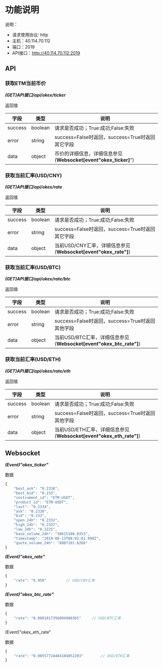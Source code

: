# 功能说明

说明：

* 请求使用协议: http
* 主机：40.114.70.112
* 端口：2019
* API接口：http://40.114.70.112:2019	

## API

### 获取ETM当前币价

***(GET)API接口/api/okex/ticker***

返回值

| 字段    | 类型    | 说明                                                         |
| ------- | ------- | ------------------------------------------------------------ |
| success | boolean | 请求是否成功；True:成功;False:失败                           |
| error   | string  | success=False时返回，success=True时返回其它字段              |
| data    | object  | 币价的详细信息，详细信息参见(**Websocket[event"okex_ticker]**") |

### 获取当前汇率(USD/CNY)

***(GET)API接口/api/okex/rate***

返回值

| 字段    | 类型    | 说明                                                         |
| ------- | ------- | ------------------------------------------------------------ |
| success | boolean | 请求是否成功；True:成功;False:失败                           |
| error   | string  | success=False时返回，success=True时返回其它字段              |
| data    | object  | 当前USD/CNY汇率，详细信息参见(**Websocket[event"okex_rate"]**) |

### 获取当前汇率(USD/BTC)

***(GET)API接口/api/okex/rate/btc***

返回值

| 字段    | 类型    | 说明                                                         |
| ------- | ------- | ------------------------------------------------------------ |
| success | boolean | 请求是否成功；True:成功;False:失败                           |
| error   | string  | success=False时返回，success=True时返回其他字段              |
| data    | object  | 当前USD/BTC汇率，详细信息参见(**Websocket[event"okex_btc_rate"]**) |

### 获取当前汇率(USD/ETH)

***(GET)API接口/api/okex/rate/eth***

返回值

| 字段    | 类型    | 说明                                                         |
| ------- | ------- | ------------------------------------------------------------ |
| success | boolean | 请求是否成功；True:成功;False:失败                           |
| error   | string  | success=False时返回，success=True时返回其他字段              |
| data    | object  | 当前USD/ETH汇率，详细信息参见(**Websocket[event"okex_eth_rate"]**) |



## Websocket

***(Event)"okex_ticker"***

数据

```javascript
{
    "best_ask": "0.2338",
    "best_bid": "0.233",
    "instrument_id": "ETM-USDT",
    "product_id": "ETM-USDT",
    "last": "0.2334",														// 最新币价
    "ask": "0.2338",
    "bid": "0.233",
    "open_24h": "0.2332",
    "high_24h": "0.2337",
    "low_24h": "0.2225",
    "base_volume_24h": "38615188.0353",
    "timestamp": "2019-08-13T08:02:01.998Z",
    "quote_volume_24h": "8807101.6266"
}
```

***(Event)"okex_rate"***

数据

```javascript
{
    "rate": "6.958"			// USD/CNY汇率
}
```

***(Event)"okex_btc_rate"***

数据

```javascript
{
    "rate": "0.0001017356094980365"		// USD/BTC汇率
}
```

(Event)"okex_eth_rate"

数据

```javascript
{
    "rate": "0.00557724484104852203"		// USD/ETH汇率
}
```

